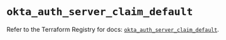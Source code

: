 # `okta_auth_server_claim_default`

Refer to the Terraform Registry for docs: [`okta_auth_server_claim_default`](https://registry.terraform.io/providers/okta/okta/4.15.0/docs/resources/auth_server_claim_default).
